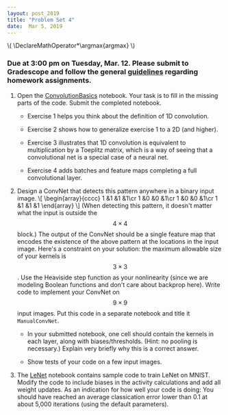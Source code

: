 ```yaml
---
layout: post_2019
title: "Problem Set 4"
date:  Mar 5, 2019
---
```

\\(
\DeclareMathOperator*\argmax{argmax}
\\)

### Due at 3:00 pm on Tuesday, Mar. 12. Please submit to Gradescope and follow the general [guidelines](https://cos485.github.io/2019/02/12/homework-guidelines.htm) regarding homework assignments.

1. Open the [ConvolutionBasics](https://drive.google.com/file/d/1ux8YSbhwE0EPETm-qSjJumhdl2VZLwz4/view?usp=sharing) notebook.  Your task is to fill in the missing parts of the code.  Submit the completed notebook.
   - Exercise 1 helps you think about the definition of 1D convolution.

   - Exercise 2 shows how to generalize exercise 1 to a 2D (and higher).

   - Exercise 3 illustrates that 1D convolution is equivalent to multiplication by a Toeplitz matrix, which is a way of seeing that a convolutional net is a special case of a neural net. 

   - Exercise 4 adds batches and feature maps completing a full convolutional layer.
   
2. Design a ConvNet that detects this pattern anywhere in a binary input image.
\\[
\begin{array}{cccc}
1 &1 &1 &1\cr
1 &0 &0 &1\cr
1 &0 &0 &1\cr
1 &1 &1 &1
\end{array}
\\]
(When detecting this pattern, it doesn't matter what the input is outside the $$4\times 4$$ block.)
The output of the ConvNet should be a single feature map that encodes the existence of the above pattern at the locations in the input image.  Here's a constraint on your solution: the maximum allowable size of your kernels is $$3\times 3$$.  Use the Heaviside step function as your nonlinearity (since we are modeling Boolean functions and don't care about backprop here). Write code to implement your ConvNet on $$9\times 9$$ input images. Put this code in a separate notebook and title it `ManualConvNet`.

   - In your submitted notebook, one cell should contain the kernels in each layer, along with biases/thresholds. (Hint: no pooling is necessary.)  Explain very briefly why this is a correct answer.
 
   - Show tests of your code on a few input images.

3. The [LeNet](https://drive.google.com/file/d/1NFX17hy6gEpuuIeEd3OeWCI3kpqxHWOn/view?usp=sharing) notebook contains sample code to train LeNet on MNIST. Modify the code to include biases in the activity calculations and add all weight updates. As an indication for how well your code is doing: You should have reached an average classication error lower than 0.1 at about 5,000 iterations (using the default parameters).

